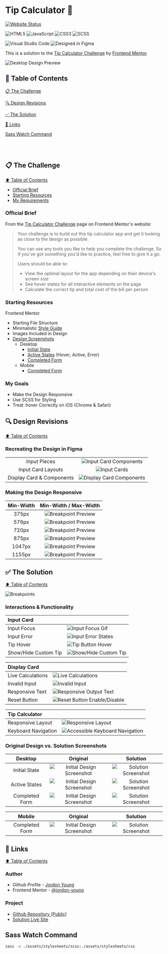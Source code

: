# Tip Calculator :money_with_wings:

[![Website Status](https://img.shields.io/website.svg?label=Live%20Demo&online_color=green&up_message=Online&offline_color=red%26label%3DLive%20Demo&down_message=Offline&style=for-the-badge&url=https%3A%2F%2Fjordon-young.github.io%2Ffem-tip-calculator%2F)](https://jordon-young.github.io/fem-tip-calculator/)

![HTML5](https://img.shields.io/badge/HTML5-E34F26?style=for-the-badge&logo=html5&logoColor=white)
![JavaScript](https://img.shields.io/badge/JavaScript-F7DF1E?style=for-the-badge&logo=javascript&logoColor=black)
![CSS3](https://img.shields.io/badge/CSS3-1572B6?style=for-the-badge&logo=css3&logoColor=white)
![SCSS](https://img.shields.io/badge/Sass-CC6699?style=for-the-badge&logo=sass&logoColor=white)

![Visual Studio Code](https://img.shields.io/badge/Visual%20Studio%20Code-0078d7.svg?style=for-the-badge&logo=visual-studio-code&logoColor=white)
![Designed in Figma](https://img.shields.io/badge/Designed%20in%20Figma-A259FF?style=for-the-badge&logo=figma&logoColor=white)

This is a solution to the [Tip Calculator Challenge](https://www.frontendmentor.io/challenges/tip-calculator-app-ugJNGbJUX) by [Frontend Mentor](https://www.frontendmentor.io/).

![Desktop Design Preview](./assets/design/desktop-preview.jpg)

## :book: Table of Contents

[:clipboard: The Challenge](#📋-the-challenge)

[:mag: Design Revisions](#🔍-design-revisions)

[:white_check_mark: The Solution](#✅-the-solution)

[:link: Links](#🔗-links)

[Sass Watch Command](#sass-watch-command)

<br/>

<br/>

## :clipboard: The Challenge

[:arrow_up: Table of Contents](#📖-table-of-contents)

- [Official Brief](#official-brief)
- [Starting Resources](#starting-resources)
- [My Requirements](#my-requirements)

### Official Brief

From the [Tip Calculator Challenge](https://www.frontendmentor.io/challenges/tip-calculator-app-ugJNGbJUX) page on Frontend Mentor's website:

> Your challenge is to build out this tip calculator app and get it looking as close to the design as possible.
>
> You can use any tools you like to help you complete the challenge. So if you've got something you'd like to practice, feel free to give it a go.
>
> Users should be able to:
>
> - View the optimal layout for the app depending on their device's screen size
> - See hover states for all interactive elements on the page
> - Calculate the correct tip and total cost of the bill per person

### Starting Resources

Frontend Mentor

- Starting File Structure
- Minimalistic [Style Guide](./assets/design/style-guide.md)
- Images Included in Design
- [Design Screenshots](./assets/design/)
  - Desktop
    - [Initial State](./assets/design/desktop-design-empty.jpg)
    - [Active States](./assets/design/active-states.jpg) (Hover, Active, Error)
    - [Completed Form](./assets/design/desktop-design-completed.jpg)
  - Mobile
    - [Completed Form](./assets/design/mobile-design.jpg)

### My Goals

- Make the Design Responsive
- Use SCSS for Styling
- Treat :hover Correctly on iOS (Chrome & Safari)

## :mag: Design Revisions

[:arrow_up: Table of Contents](#📖-table-of-contents)

### Recreating the Design in Figma

|                           |                                                                                       |
| :-----------------------: | :-----------------------------------------------------------------------------------: |
|       Input Pieces        |   ![Input Card Components](./assets/solution/screenshots/input_card_components.png)   |
|    Input Card Layouts     |             ![Input Cards](./assets/solution/screenshots/input_cards.png)             |
| Display Card & Components | ![Display Card Components](./assets/solution/screenshots/display_card_components.png) |

### Making the Design Responsive

| Min-Width |                         Min-Width / Max-Width                         |
| :-------: | :-------------------------------------------------------------------: |
|   375px   | ![Breakpoint Preview](./assets/solution/screenshots/breakpoint_0.png) |
|   576px   | ![Breakpoint Preview](./assets/solution/screenshots/breakpoint_1.png) |
|   720px   | ![Breakpoint Preview](./assets/solution/screenshots/breakpoint_2.png) |
|   875px   | ![Breakpoint Preview](./assets/solution/screenshots/breakpoint_3.png) |
|  1047px   | ![Breakpoint Preview](./assets/solution/screenshots/breakpoint_4.png) |
|  1155px   | ![Breakpoint Preview](./assets/solution/screenshots/breakpoint_5.png) |

## :white_check_mark: The Solution

[:arrow_up: Table of Contents](#📖-table-of-contents)

![Breakpoints](./assets/solution/screenshots/breakpoints.svg)

### Interactions & Functionality

| Input Card           |                                                                      |
| :------------------- | :------------------------------------------------------------------- |
| Input Focus          | ![Input Focus Gif](./assets/solution/gifs/focus_input.gif)           |
| Input Error          | ![Input Error States](./assets/solution/gifs/input_error_states.gif) |
| Tip Hover            | ![Tip Button Hover](./assets/solution/gifs/radio_hover.gif)          |
| Show/Hide Custom Tip | ![Show/Hide Custom Tip](./assets/solution/gifs/custom_tip.gif)       |

| Display Card      |                                                                         |
| :---------------- | :---------------------------------------------------------------------- |
| Live Calculations | ![Live Calculations](./assets/solution/gifs/live_updates.gif)           |
| Invalid Input     | ![Invalid Input](./assets/solution/gifs/display_error.gif)              |
| Responsive Text   | ![Responsive Output Text](./assets/solution/gifs/responsive_text.gif)   |
| Reset Button      | ![Reset Button Enable/Disable](./assets/solution/gifs/reset_button.gif) |

| Tip Calculator      |                                                                                   |
| :------------------ | :-------------------------------------------------------------------------------- |
| Responsive Layout   | ![Responsive Layout](./assets/solution/gifs/responsive.gif)                       |
| Keyboard Navigation | ![Accessible Keyboard Navigation](./assets/solution/gifs/keyboard_navigation.gif) |

### Original Design vs. Solution Screenshots

|    Desktop     |                                  Original                                  |                                    Solution                                     |
| :------------: | :------------------------------------------------------------------------: | :-----------------------------------------------------------------------------: |
| Initial State  |   ![Initial Design Screenshot](./assets/design/desktop-design-empty.jpg)   | ![Solution Screenshot](./assets/solution/screenshots/desktop-initial-state.png) |
| Active States  |      ![Initial Design Screenshot](./assets/design/active-states.jpg)       | ![Solution Screenshot](./assets/solution/screenshots/desktop-active-states.png) |
| Completed Form | ![Initial Design Screenshot](./assets/design/desktop-design-completed.jpg) |   ![Solution Screenshot](./assets/solution/screenshots/desktop-completed.png)   |

|     Mobile     |                            Original                             |                                  Solution                                  |
| :------------: | :-------------------------------------------------------------: | :------------------------------------------------------------------------: |
| Completed Form | ![Initial Design Screenshot](./assets/design/mobile-design.png) | ![Solution Screenshot](./assets/solution/screenshots/mobile-completed.png) |

## :link: Links

[:arrow_up: Table of Contents](#📖-table-of-contents)

### Author

- Github Profile - [Jordon Young](https://github.com/jordon-young/)
- Frontend Mentor - [@jordon-young](https://www.frontendmentor.io/profile/jordon-young)

### Project

- [Github Repository (Public)](https://github.com/jordon-young/fem-tip-calculator)
- [Solution Live Site](https://jordon-young.github.io/fem-tip-calculator/)

## Sass Watch Command

```bash
sass -w ./assets/stylesheets/scss:./assets/stylesheets/css
```

